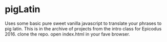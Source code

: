 # pigLatin

Uses some basic pure sweet vanilla javascript to translate your phrases to pig latin.
This is in the archive of projects from the intro class for Epicodus 2016.
clone the repo.
open index.html in your fave browser.
